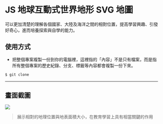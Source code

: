 # JS 地球互動式世界地形 SVG 地圖

可以更加清楚的理解各個國家、大陸及海洋之間的相對位置，提高學習興趣、引發好奇心，進而培養探索與自學的能力。

## 使用方式
- 把整個專案複製一份到你的電腦裡，這裡指的「內容」不是只有檔案，而是指所有整個專案的歷史紀錄、分支、標籤等內容都會複製一份下來。
```sh
$ git clone
```

----

## 畫面截圖
![](https://i.imgur.com/Zg17zD0.gif)
> 展示相對的地理位置與地表面積大小，在教育學習上具有相當關鍵的作用
